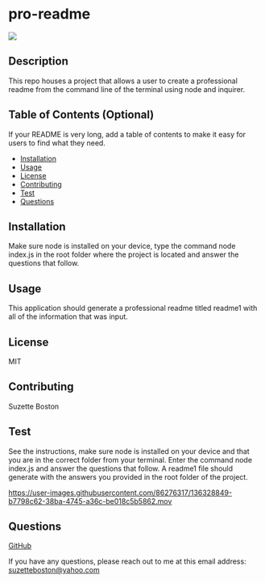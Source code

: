 # pro-readme
![](https://img.shields.io/badge/license-MIT-blue)

## Description

This repo houses a project that allows a user to create a professional readme from the command line of the terminal using node and inquirer.

## Table of Contents (Optional)

If your README is very long, add a table of contents to make it easy for users to find what they need.

* [Installation](#installation)
* [Usage](#usage)
* [License](#license)
* [Contributing](#contributing)
* [Test](#test)
* [Questions](#questions)


## Installation

Make sure node is installed on your device, type the command node index.js in the root folder where the project is located and answer the questions that follow.

## Usage

This application should generate a professional readme titled readme1 with all of the information that was input.

## License

MIT

## Contributing

Suzette Boston

## Test

See the instructions, make sure node is installed on your device and that you are in the correct folder from your terminal. Enter the command node index.js and answer the questions that follow. A readme1 file should generate with the answers you provided in the root folder of the project.


https://user-images.githubusercontent.com/86276317/136328849-b7798c62-38ba-4745-a36c-be018c5b5862.mov


## Questions

[GitHub](https://github.com/kboston91)

If you have any questions, please reach out to me at this email address: <suzetteboston@yahoo.com>


